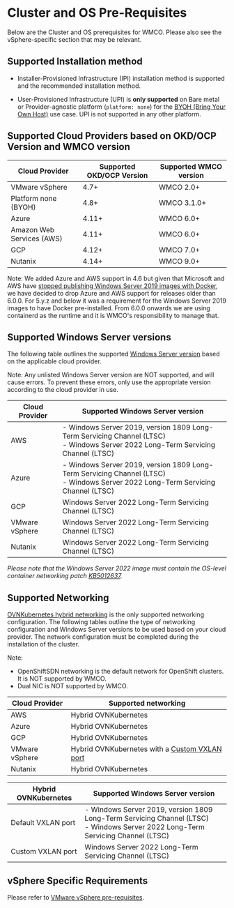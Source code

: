 # Cluster and OS Pre-Requisites
Below are the Cluster and OS prerequisites for WMCO. Please also see the vSphere-specific section that 
may be relevant.

## Supported Installation method
* Installer-Provisioned Infrastructure (IPI) installation method is supported and the recommended installation method.

* User-Provisioned Infrastructure (UPI) is **only supported** on Bare metal or Provider-agnostic
  platform (`platform: none`) for the [BYOH (Bring Your Own Host)](byoh-instance-pre-requisites.md#byoh-instance-pre-requisites)
  use case. UPI is not supported in any other platform.

## Supported Cloud Providers based on OKD/OCP Version and WMCO version
| Cloud Provider            | Supported OKD/OCP Version | Supported WMCO version |
|---------------------------|---------------------------|------------------------|
| VMware vSphere            | 4.7+                      | WMCO 2.0+              |
| Platform none (BYOH)      | 4.8+                      | WMCO 3.1.0+            |
| Azure                     | 4.11+                     | WMCO 6.0+              |
| Amazon Web Services (AWS) | 4.11+                     | WMCO 6.0+              |
| GCP                       | 4.12+                     | WMCO 7.0+              |
| Nutanix                   | 4.14+                     | WMCO 9.0+              |

Note: We added Azure and AWS support in 4.6 but given that Microsoft and AWS have [stopped publishing Windows Server 2019 images with
Docker](https://techcommunity.microsoft.com/t5/containers/important-update-deprecation-of-docker-virtual-machine-images/ba-p/3646272),
we have decided to drop Azure and AWS support for releases older than 6.0.0. For 5.y.z and below it was a requirement for
the Windows Server 2019 images to have Docker pre-installed. From 6.0.0 onwards we are using containerd as the
runtime and it is WMCO's responsibility to manage that.

## Supported Windows Server versions
The following table outlines the supported
[Windows Server version](https://docs.microsoft.com/en-us/windows/release-health/release-information) based on the 
applicable cloud provider.

Note: Any unlisted Windows Server version are NOT supported, and will cause errors. To prevent 
these errors, only use the appropriate version according to the cloud provider in use. 

| Cloud Provider | Supported Windows Server version                                                                                                  |
|----------------|-----------------------------------------------------------------------------------------------------------------------------------|
| AWS            | - Windows Server 2019, version 1809 Long-Term Servicing Channel (LTSC)<br>- Windows Server 2022 Long-Term Servicing Channel (LTSC)|
| Azure          | - Windows Server 2019, version 1809 Long-Term Servicing Channel (LTSC)<br>- Windows Server 2022 Long-Term Servicing Channel (LTSC)|
| GCP            | Windows Server 2022 Long-Term Servicing Channel (LTSC)                                                                            |
| VMware vSphere | Windows Server 2022 Long-Term Servicing Channel (LTSC)                                                                            |
| Nutanix        | Windows Server 2022 Long-Term Servicing Channel (LTSC)                                                                            |

*Please note that the Windows Server 2022 image must contain the OS-level container networking patch [KB5012637](https://support.microsoft.com/en-us/topic/april-25-2022-kb5012637-os-build-20348-681-preview-2233d69c-d4a5-4be9-8c24-04a450861a8d).*

## Supported Networking
[OVNKubernetes hybrid networking](https://docs.openshift.com/container-platform/latest/networking/ovn_kubernetes_network_provider/configuring-hybrid-networking.html) is the only supported networking configuration.
The following tables outline the type of networking configuration and Windows Server versions to be used based on your 
cloud provider. The network configuration must be completed during the installation of the cluster.
  
Note: 
* OpenShiftSDN networking is the default network for OpenShift clusters. It is NOT supported by WMCO.
* Dual NIC is NOT supported by WMCO.

| Cloud Provider | Supported networking                                                                           |
|----------------|------------------------------------------------------------------------------------------------|
| AWS            | Hybrid OVNKubernetes                                                                           |
| Azure          | Hybrid OVNKubernetes                                                                           |
| GCP            | Hybrid OVNKubernetes                                                                           |
| VMware vSphere | Hybrid OVNKubernetes with a [Custom VXLAN port](https://docs.openshift.com/container-platform/latest/networking/ovn_kubernetes_network_provider/configuring-hybrid-networking.html) |
| Nutanix        | Hybrid OVNKubernetes                                                                           |

| Hybrid OVNKubernetes | Supported Windows Server version                                                                                                  |
|----------------------|-----------------------------------------------------------------------------------------------------------------------------------|
| Default VXLAN port   | - Windows Server 2019, version 1809 Long-Term Servicing Channel (LTSC)<br>- Windows Server 2022 Long-Term Servicing Channel (LTSC)|
| Custom VXLAN port    | Windows Server 2022 Long-Term Servicing Channel (LTSC)                                                                            |

## vSphere Specific Requirements
Please refer to [VMware vSphere pre-requisites](vsphere-prerequisites.md).
